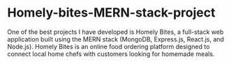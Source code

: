 # Homely-bites-MERN-stack-project
One of the best projects I have developed is Homely Bites, a full-stack web application built using the MERN stack (MongoDB, Express.js, React.js, and Node.js). Homely Bites is an online food ordering platform designed to connect local home chefs with customers looking for homemade meals.
